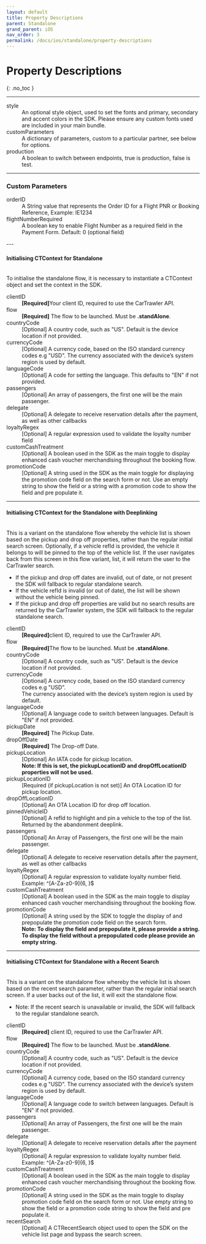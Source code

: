 ```yaml
---
layout: default
title: Property Descriptions
parent: Standalone
grand_parent: iOS
nav_order: 3
permalink: /docs/ios/standalone/property-descriptions
---
```


# Property Descriptions

{: .no_toc }

---

<dl>
<dt>style</dt><dd>An optional style object, used to set the fonts and primary, secondary and accent colors in the SDK. Please ensure any custom fonts used are included in your main bundle.</dd>
<dt>customParameters</dt><dd>A dictionary of parameters, custom to a particular partner, see below for options.</dd>
<dt>production</dt><dd>A boolean to switch between endpoints, true is production, false is test.</dd>
</dl>

---
### Custom Parameters

<dl>
  <dt>orderID</dt>
  <dd>A String value that represents the Order ID for a Flight PNR or Booking Reference, Example: IE1234</dd>
  <dt>flightNumberRequired</dt>
  <dd>A boolean key to enable Flight Number as a required field in the Payment Form. Default: 0 (optional field)</dd>
</dl>
---

#### Initialising CTContext for Standalone 
<br />
To initialise the standalone flow, it is necessary to instantiate a CTContext object and set the context in the SDK.

<dl>
  <dt>clientID</dt><dd><b>[Required]</b>Your client ID, required to use the CarTrawler API.</dd>
  <dt>flow</dt><dd><b>[Required]</b> The flow to be launched. Must be <b>.standAlone</b>.</dd>
  <dt>countryCode</dt><dd>[Optional] A country code, such as "US". Default is the device location if not provided.</dd>
  <dt>currencyCode</dt><dd>[Optional] A currency code, based on the ISO standard currency codes e.g "USD". The currency associated with the device’s system region is used by default.</dd>
  <dt>languageCode</dt><dd>[Optional] A code for setting the language. This defaults to "EN" if not provided.</dd>
  <dt>passengers</dt><dd>[Optional] An array of passengers, the first one will be the main passenger.</dd>
  <dt>delegate</dt><dd>[Optional] A delegate to receive reservation details after the payment, as well as other callbacks</dd>
  <dt>loyaltyRegex</dt><dd>[Optional] A regular expression used to validate the loyalty number field</dd>
  <dt>customCashTreatment</dt><dd>[Optional] A boolean used in the SDK as the main toggle to display enhanced cash voucher merchandising throughout the booking flow.</dd>
  <dt>promotionCode</dt><dd>[Optional] A string used in the SDK as the main toggle for displaying the promotion code field on the search form or not. Use an empty string to show the field or a string with a promotion code to show the field and pre populate it.</dd>
</dl>

---
#### Initialising CTContext for the Standalone with Deeplinking
<br />
This is a variant on the standalone flow whereby the vehicle list is shown based on the pickup and drop off properties, rather than the regular initial search screen.
Optionally, if a vehicle refId is provided, the vehicle it belongs to will be pinned to the top of the vehicle list.
If the user navigates back from this screen in this flow variant, list, it will return the user to the CarTrawler search.

* If the pickup and drop off dates are invalid, out of date, or not present the SDK will fallback to regular standalone search.
* If the vehicle refId is invalid (or out of date), the list will be shown without the vehicle being pinned.
* If the pickup and drop off properties are valid but no search results are returned by the CarTrawler system, the SDK will fallback to the regular standalone search.

<dl>
  <dt>clientID</dt><dd><b>[Required]</b>client ID, required to use the CarTrawler API.</dd>
  <dt>flow</dt><dd><b>[Required]</b>The flow to be launched. Must be <b>.standAlone</b>.</dd>
  <dt>countryCode</dt><dd>[Optional] A country code, such as "US". Default is the device location if not provided.</dd>
  <dt>currencyCode</dt><dd>[Optional] A currency code, based on the ISO standard currency codes e.g "USD".</dd>
  <dd>The currency associated with the device’s system region is used by default.</dd>
  <dt>languageCode</dt><dd>[Optional] A language code to switch between languages. Default is "EN" if not provided.</dd>
  <dt>pickupDate</dt><dd><b>[Required]</b> The Pickup Date.</dd>
  <dt>dropOffDate</dt><dd><b>[Required]</b> The Drop-off Date.</dd>
  <dt>pickupLocation</dt><dd>[Optional] An IATA code for pickup location.</dd>
  <dd><b>Note: If this is set, the pickupLocationID and dropOffLocationID properties will not be used.</b></dd>
  <dt>pickupLocationID</dt><dd>[Required (if pickupLocation is not set)]</b> An OTA Location ID for pickup location.</dd>
  <dt>dropOffLocationID</dt><dd>[Optional] An OTA Location ID for drop off location.</dd>
  <dt>pinnedVehicleID</dt><dd>[Optional] A refId to highlight and pin a vehicle to the top of the list. Returned by the abandonment deeplink.</dd>
  <dt>passengers</dt><dd>[Optional] An Array of Passengers, the first one will be the main passenger.</dd>
  <dt>delegate</dt><dd>[Optional] A delegate to receive reservation details after the payment, as well as other callbacks</dd>
  <dt>loyaltyRegex</dt><dd>[Optional] A regular expression to validate loyalty number field. Example: ^[A-Za-z0-9]{6, }$</dd>
  <dt>customCashTreatment</dt><dd>[Optional] A boolean used in the SDK as the main toggle to display enhanced cash voucher merchandising throughout the booking flow.</dd>
  <dt>promotionCode</dt><dd>[Optional] A string used by the SDK to toggle the display of and prepopulate the promotion code field on the search form.</dd>
  <dd><b>Note: To display the field and prepopulate it, please provide a string. To display the field without a prepopulated code please provide an empty string.</b></dd>
</dl>


---
#### Initialising CTContext for Standalone with a Recent Search
<br />
This is a variant on the standalone flow whereby the vehicle list is shown based on the recent search parameter, rather than the regular initial search screen.
If a user backs out of the list, it will exit the standalone flow.

* Note: If the recent search is unavailable or invalid, the SDK will fallback to the regular standalone search.

<dl>
  <dt>clientID</dt><dd><b>[Required]</b> client ID, required to use the CarTrawler API.</dd>
  <dt>flow</dt><dd><b>[Required]</b> The flow to be launched. Must be <b>.standAlone</b>.</dd>
  <dt>countryCode</dt><dd>[Optional] A country code, such as "US". Default is the device location if not provided.</dd>
  <dt>currencyCode</dt><dd>[Optional] A currency code, based on the ISO standard currency codes e.g "USD". The currency associated with the device’s system region is used by default.</dd>
  <dt>languageCode</dt><dd>[Optional] A language code to switch between languages. Default is "EN" if not provided.</dd>
  <dt>passengers</dt><dd>[Optional] An array of Passengers, the first one will be the main passenger.</dd>
  <dt>delegate</dt><dd>[Optional] A delegate to receive reservation details after the payment</dd>
  <dt>loyaltyRegex</dt><dd>[Optional] A regular expression to validate loyalty number field. Example: ^[A-Za-z0-9]{6, }$</dd>
  <dt>customCashTreatment</dt><dd>[Optional] A boolean used in the SDK as the main toggle to display enhanced cash voucher merchandising throughout the booking flow.</dd>
  <dt>promotionCode</dt><dd>[Optional] A string used in the SDK as the main toggle to display promotion code field on the search form or not. Use empty string to show the field or a promotion code string to show the field and pre populate it.</dd>
  <dt>recentSearch</dt><dd>[Optional] A CTRecentSearch object used to open the SDK on the vehicle list page and bypass the search screen.</dd>
</dl>